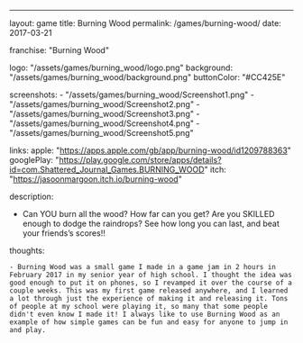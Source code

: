 ---
layout: game
title: Burning Wood
permalink: /games/burning-wood/
date: 2017-03-21

franchise: "Burning Wood"

logo: "/assets/games/burning_wood/logo.png"
background: "/assets/games/burning_wood/background.png"
buttonColor: "#CC425E"

screenshots:
    - "/assets/games/burning_wood/Screenshot1.png"
    - "/assets/games/burning_wood/Screenshot2.png"
    - "/assets/games/burning_wood/Screenshot3.png"
    - "/assets/games/burning_wood/Screenshot4.png"
    - "/assets/games/burning_wood/Screenshot5.png"

links:
    apple: "https://apps.apple.com/gb/app/burning-wood/id1209788363"
    googlePlay: "https://play.google.com/store/apps/details?id=com.Shattered_Journal_Games.BURNING_WOOD"
    itch: "https://jasoonmargoon.itch.io/burning-wood"

description:

  - Can YOU burn all the wood? How far can you get? Are you SKILLED enough to dodge the raindrops? See how long you can last, and beat your friends’s scores!!

thoughts:

    - Burning Wood was a small game I made in a game jam in 2 hours in February 2017 in my senior year of high school. I thought the idea was good enough to put it on phones, so I revamped it over the course of a couple weeks. This was my first game released anywhere, and I learned a lot through just the experience of making it and releasing it. Tons of people at my school were playing it, so many that some people didn't even know I made it! I always like to use Burning Wood as an example of how simple games can be fun and easy for anyone to jump in and play.